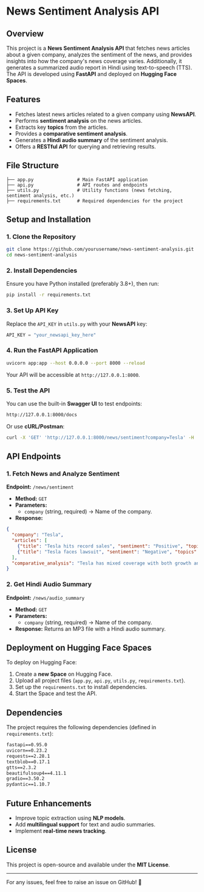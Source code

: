 # News Sentiment Analysis API

## Overview
This project is a **News Sentiment Analysis API** that fetches news articles about a given company, analyzes the sentiment of the news, and provides insights into how the company's news coverage varies. Additionally, it generates a summarized audio report in Hindi using text-to-speech (TTS). The API is developed using **FastAPI** and deployed on **Hugging Face Spaces**.

## Features
- Fetches latest news articles related to a given company using **NewsAPI**.
- Performs **sentiment analysis** on the news articles.
- Extracts key **topics** from the articles.
- Provides a **comparative sentiment analysis**.
- Generates a **Hindi audio summary** of the sentiment analysis.
- Offers a **RESTful API** for querying and retrieving results.

## File Structure
```
├── app.py                # Main FastAPI application
├── api.py                # API routes and endpoints
├── utils.py              # Utility functions (news fetching, sentiment analysis, etc.)
├── requirements.txt      # Required dependencies for the project
```

## Setup and Installation
### 1. Clone the Repository
```sh
git clone https://github.com/yourusername/news-sentiment-analysis.git
cd news-sentiment-analysis
```

### 2. Install Dependencies
Ensure you have Python installed (preferably 3.8+), then run:
```sh
pip install -r requirements.txt
```

### 3. Set Up API Key
Replace the `API_KEY` in `utils.py` with your **NewsAPI** key:
```python
API_KEY = "your_newsapi_key_here"
```

### 4. Run the FastAPI Application
```sh
uvicorn app:app --host 0.0.0.0 --port 8000 --reload
```
Your API will be accessible at `http://127.0.0.1:8000`.

### 5. Test the API
You can use the built-in **Swagger UI** to test endpoints:
```sh
http://127.0.0.1:8000/docs
```
Or use **cURL/Postman**:
```sh
curl -X 'GET' 'http://127.0.0.1:8000/news/sentiment?company=Tesla' -H 'accept: application/json'
```

## API Endpoints
### 1. Fetch News and Analyze Sentiment
**Endpoint:** `/news/sentiment`
- **Method:** `GET`
- **Parameters:**
  - `company` (string, required) → Name of the company.
- **Response:**
```json
{
  "company": "Tesla",
  "articles": [
    {"title": "Tesla hits record sales", "sentiment": "Positive", "topics": ["sales", "growth"]},
    {"title": "Tesla faces lawsuit", "sentiment": "Negative", "topics": ["lawsuit", "legal issues"]}
  ],
  "comparative_analysis": "Tesla has mixed coverage with both growth and legal issues discussed."
}
```

### 2. Get Hindi Audio Summary
**Endpoint:** `/news/audio_summary`
- **Method:** `GET`
- **Parameters:**
  - `company` (string, required) → Name of the company.
- **Response:**
Returns an MP3 file with a Hindi audio summary.

## Deployment on Hugging Face Spaces
To deploy on Hugging Face:
1. Create a **new Space** on Hugging Face.
2. Upload all project files (`app.py`, `api.py`, `utils.py`, `requirements.txt`).
3. Set up the `requirements.txt` to install dependencies.
4. Start the Space and test the API.

## Dependencies
The project requires the following dependencies (defined in `requirements.txt`):
```txt
fastapi==0.95.0
uvicorn==0.23.2
requests==2.28.1
textblob==0.17.1
gtts==2.3.2
beautifulsoup4==4.11.1
gradio==3.50.2
pydantic==1.10.7
```

## Future Enhancements
- Improve topic extraction using **NLP models**.
- Add **multilingual support** for text and audio summaries.
- Implement **real-time news tracking**.

## License
This project is open-source and available under the **MIT License**.

---
For any issues, feel free to raise an issue on GitHub! 🚀

